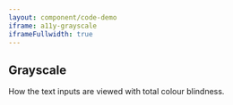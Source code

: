 ```yaml
---
layout: component/code-demo
iframe: a11y-grayscale
iframeFullwidth: true
---
```

## Grayscale

How the text inputs are viewed with total colour blindness.
